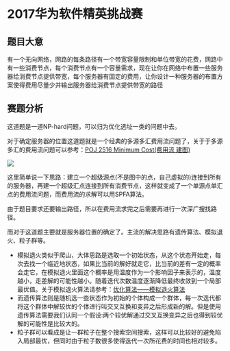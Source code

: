 # 2017华为软件精英挑战赛

## 题目大意

有一个无向网络，网路的每条路径有一个带宽容量限制和单位带宽的花费，网路中有一些消费节点，每个消费节点有一个容量需求，现在让你在网络中布置一些服务器给消费节点提供带宽，每个服务器有固定的费用，让你设计一种服务器的布置方案使得费用尽量少并输出服务器给消费节点提供带宽的路径
## 赛题分析

这道题是一道NP-hard问题，可以归为优化选址一类的问题中去。

对于确定服务器的位置这道题就是一个经典的多源多汇费用流问题了，关于于多源多汇的费用流问题可以参考：[POJ 2516 Minimum Cost(费用流 建图)][1] 

 ![](https://img-blog.csdn.net/20170321144741853?watermark/2/text/aHR0cDovL2Jsb2cuY3Nkbi5uZXQvbW15MTk5Ng==/font/5a6L5L2T/fontsize/400/fill/I0JBQkFCMA==/dissolve/70/gravity/SouthEast)
 
这里简单说一下思路：建立一个超级源点(不是图中的点，自己虚拟的)连接到所有的服务器，再建一个超级汇点连接到所有消费节点，这样就变成了一个单源点单汇点的费用流问题，而费用流的求解可以用SPFA算法。

由于题目要求还要输出路径，所以在费用流求完之后需要再进行一次深广搜找路径。

而对于这道题主要就是服务器位置的确定了。主流的解决思路有遗传算法、模拟退火、粒子群等。

- 模拟退火类似于爬山，大体思路是选取一个初始状态，从这个状态开始走，每次去找一个临近地状态，如果比当前的解好就走它，比当前的差有一定的概率会走它，在模拟退火里面这个概率是用温度作为一个影响因子来表示的，温度越小，走差解的可能性越小。随着迭代次数温度逐渐降低最终收敛到一个局部最优值。关于模拟退火算法请参考：[优化算法——模拟退火算法][2]
- 而遗传算法则是随机选一些状态作为初始的个体构成一个群体，每一次迭代都将这个群体中解较优的个体进行叫交叉互换和变异之后形成新的解。但是使用遗传算法需要我们认同一个假设:两个较优解通过交叉互换变异之后也得到较优解的可能性是比较大的。
- 粒子群可以看成是让一群粒子在整个搜索空间搜索，这样可以比较好的避免陷入局部最优，但同时由于粒子数很多使得迭代一次所花费的时间也相对较多。

[1]: https://blog.csdn.net/mmy1996/article/details/56280326  "POJ 2516 Minimum Cost(费用流 建图)"
[2]: https://blog.csdn.net/google19890102/article/details/45395257 "优化算法——模拟退火算法"


